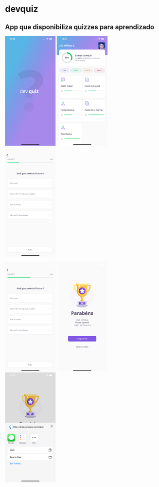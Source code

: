 # devquiz

## App que disponibiliza quizzes para aprendizado

<p float="left">
  <img src="./screens/01.png" width="33%" />
  <img src="./screens/02.png" width="33%" />
  <img src="./screens/03.png" width="33%" />
</p>
<p float="left">
  <img src="./screens/04.png" width="33%" />
  <img src="./screens/05.png" width="33%" />
  <img src="./screens/06.png" width="33%" />
</p>